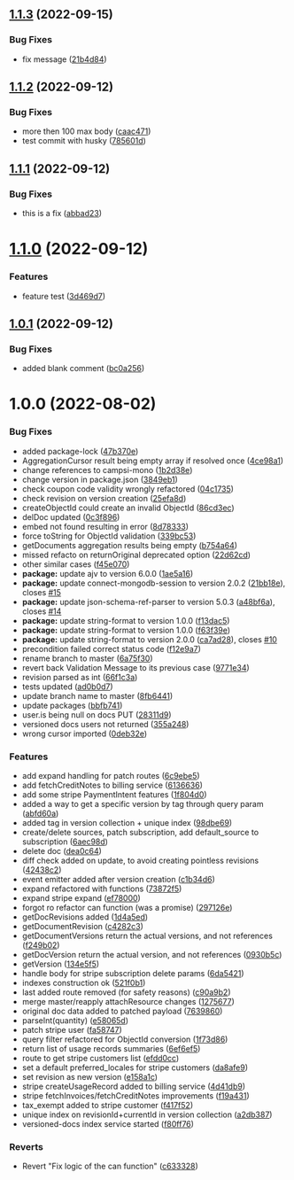 ## [1.1.3](https://github.com/campsi/campsi-mono-ci-test/compare/v1.1.2...v1.1.3) (2022-09-15)


### Bug Fixes

* fix message ([21b4d84](https://github.com/campsi/campsi-mono-ci-test/commit/21b4d849044e0e5aa11b0908b8dfc69bc86fde19))

## [1.1.2](https://github.com/campsi/campsi-mono-ci-test/compare/v1.1.1...v1.1.2) (2022-09-12)


### Bug Fixes

* more then 100 max body ([caac471](https://github.com/campsi/campsi-mono-ci-test/commit/caac471ad81b00433399c34b94022a5370c28982))
* test commit with husky ([785601d](https://github.com/campsi/campsi-mono-ci-test/commit/785601def0c63c24728a46efdb47b4aa8a3060db))

## [1.1.1](https://github.com/campsi/campsi-mono-ci-test/compare/v1.1.0...v1.1.1) (2022-09-12)


### Bug Fixes

* this is a fix ([abbad23](https://github.com/campsi/campsi-mono-ci-test/commit/abbad239dfdf509c4a55cf7595d207e6a6264887))

# [1.1.0](https://github.com/campsi/campsi-mono-ci-test/compare/v1.0.1...v1.1.0) (2022-09-12)


### Features

* feature test ([3d469d7](https://github.com/campsi/campsi-mono-ci-test/commit/3d469d786538cf9ed6cb4fb179a32a466bef6576))

## [1.0.1](https://github.com/campsi/campsi-mono-ci-test/compare/v1.0.0...v1.0.1) (2022-09-12)


### Bug Fixes

* added blank comment ([bc0a256](https://github.com/campsi/campsi-mono-ci-test/commit/bc0a2561931642b2704b385d4accd78eff6cd349))

# 1.0.0 (2022-08-02)


### Bug Fixes

* added package-lock ([47b370e](https://github.com/campsi/campsi-mono-ci-test/commit/47b370e93305e7e3ea0dbb8f03010dfddd36bf1d))
* AggregationCursor result being empty array if resolved once ([4ce98a1](https://github.com/campsi/campsi-mono-ci-test/commit/4ce98a167a0c7ec087d5678f51dc9f653c1869fe))
* change references to campsi-mono ([1b2d38e](https://github.com/campsi/campsi-mono-ci-test/commit/1b2d38e4d7f2a69a51444d3e6e28036b1c07fa7a))
* change version in package.json ([3849eb1](https://github.com/campsi/campsi-mono-ci-test/commit/3849eb1ce6906697dc6c7e42d7ecb70cf0c60200))
* check coupon code validity wrongly refactored ([04c1735](https://github.com/campsi/campsi-mono-ci-test/commit/04c1735a526a6c8093350237cf314a1889d6f98f))
* check revision on version creation ([25efa8d](https://github.com/campsi/campsi-mono-ci-test/commit/25efa8d89b576ac43e8484f1d4022d598840559d))
* createObjectId could create an invalid ObjectId ([86cd3ec](https://github.com/campsi/campsi-mono-ci-test/commit/86cd3ec91f4127460cf49eca7ecd5bc5a1e4fafb))
* delDoc updated ([0c3f896](https://github.com/campsi/campsi-mono-ci-test/commit/0c3f896e974183b3a0283b9461c9e4fa2f5bf29b))
* embed not found resulting in error ([8d78333](https://github.com/campsi/campsi-mono-ci-test/commit/8d78333526f5e830072528279251dc963f8d32c6))
* force toString for ObjectId validation ([339bc53](https://github.com/campsi/campsi-mono-ci-test/commit/339bc530908e8d9a7bb833f247e714555ccde67d))
* getDocuments aggregation results being empty ([b754a64](https://github.com/campsi/campsi-mono-ci-test/commit/b754a64a4bfad99b9b2005d04914bf96215e80e5))
* missed refacto on returnOriginal deprecated option ([22d62cd](https://github.com/campsi/campsi-mono-ci-test/commit/22d62cd0e26d6dfc09ea5c0e10175db466ebb3c1))
* other similar cases ([f45e070](https://github.com/campsi/campsi-mono-ci-test/commit/f45e070588ff2f8ff8162fb83fc7c2203d96cd05))
* **package:** update ajv to version 6.0.0 ([1ae5a16](https://github.com/campsi/campsi-mono-ci-test/commit/1ae5a16cf8895298b3da494c5abf22f87251319a))
* **package:** update connect-mongodb-session to version 2.0.2 ([21bb18e](https://github.com/campsi/campsi-mono-ci-test/commit/21bb18e8b41e0079b6e8084f81e553ecec11750e)), closes [#15](https://github.com/campsi/campsi-mono-ci-test/issues/15)
* **package:** update json-schema-ref-parser to version 5.0.3 ([a48bf6a](https://github.com/campsi/campsi-mono-ci-test/commit/a48bf6aef93ca3bffc4e5455fbc29c512531dc01)), closes [#14](https://github.com/campsi/campsi-mono-ci-test/issues/14)
* **package:** update string-format to version 1.0.0 ([f13dac5](https://github.com/campsi/campsi-mono-ci-test/commit/f13dac5858b4c62e9e1d9a02b7cb480ae7c9bf52))
* **package:** update string-format to version 1.0.0 ([f63f39e](https://github.com/campsi/campsi-mono-ci-test/commit/f63f39ecfc74de74b1c261f109b238e419664b42))
* **package:** update string-format to version 2.0.0 ([ca7ad28](https://github.com/campsi/campsi-mono-ci-test/commit/ca7ad281c08712462ee5a5cfa88225e7ddfab27e)), closes [#10](https://github.com/campsi/campsi-mono-ci-test/issues/10)
* precondition failed correct status code ([f12e9a7](https://github.com/campsi/campsi-mono-ci-test/commit/f12e9a7035b6b1526390ac321cd2a85b142977d2))
* rename branch to master ([6a75f30](https://github.com/campsi/campsi-mono-ci-test/commit/6a75f302d1360b2c3544ffb57805116be7461bd0))
* revert back Validation Message to its previous case ([9771e34](https://github.com/campsi/campsi-mono-ci-test/commit/9771e34d8646b99f2242827d53b89b47a1815bf8))
* revision parsed as int ([66f1c3a](https://github.com/campsi/campsi-mono-ci-test/commit/66f1c3a1993ed030dbe0c573757c6bc32ea333d5))
* tests updated ([ad0b0d7](https://github.com/campsi/campsi-mono-ci-test/commit/ad0b0d7f5bc45165fd1acbaddd50cd53aea6d388))
* update branch name to master ([8fb6441](https://github.com/campsi/campsi-mono-ci-test/commit/8fb6441fe801d405d907efd932031a0a9d475a9e))
* update packages ([bbfb741](https://github.com/campsi/campsi-mono-ci-test/commit/bbfb74194fc1652e974c94f7e20e42502504e057))
* user.is being null on docs PUT ([28311d9](https://github.com/campsi/campsi-mono-ci-test/commit/28311d92ec3495855b63ab8b89eb79dec3d9bf37))
* versioned docs users not returned ([355a248](https://github.com/campsi/campsi-mono-ci-test/commit/355a24823bae457a8085c78e9b960442fef40d53))
* wrong cursor imported ([0deb32e](https://github.com/campsi/campsi-mono-ci-test/commit/0deb32eda4101952ffa1f3fdd0aec0d2608441d3))


### Features

* add expand handling for patch routes ([6c9ebe5](https://github.com/campsi/campsi-mono-ci-test/commit/6c9ebe561f8216d133ca3f1a610958016bb84411))
* add fetchCreditNotes to billing service ([6136636](https://github.com/campsi/campsi-mono-ci-test/commit/6136636f588953dae3bea1513c06cca6307409c2))
* add some stripe PaymentIntent features ([1f804d0](https://github.com/campsi/campsi-mono-ci-test/commit/1f804d0d94cdb46a849e5f32a26c21da0619f1e9))
* added a way to get a specific version by tag through query param ([abfd60a](https://github.com/campsi/campsi-mono-ci-test/commit/abfd60ae887c733ab96512bd7a7b7e4d9cc169b6))
* added tag in version collection + unique index ([98dbe69](https://github.com/campsi/campsi-mono-ci-test/commit/98dbe693707a2735b97a1ec9928eea71a77432d6))
* create/delete sources, patch subscription, add default_source to subscription ([6aec98d](https://github.com/campsi/campsi-mono-ci-test/commit/6aec98d14958444711f520c61e3602b8ea305c5a))
* delete doc ([dea0c64](https://github.com/campsi/campsi-mono-ci-test/commit/dea0c646eb52867e40a26d5ecd0c7175155f5367))
* diff check added on update, to avoid creating pointless revisions ([42438c2](https://github.com/campsi/campsi-mono-ci-test/commit/42438c2b3ef53d5c82f730d196fae44794148f36))
* event emitter added after version creation ([c1b34d6](https://github.com/campsi/campsi-mono-ci-test/commit/c1b34d6b9c7fd0f90d21612d5bbad4528fce0e40))
* expand refactored with functions ([73872f5](https://github.com/campsi/campsi-mono-ci-test/commit/73872f59298e2de4ca60a8dfb4a061b7d9271149))
* expand stripe expand ([ef78000](https://github.com/campsi/campsi-mono-ci-test/commit/ef780002f9293e8510075a8a94279672447f781c))
* forgot ro refactor can function (was a promise) ([297126e](https://github.com/campsi/campsi-mono-ci-test/commit/297126e884236d7f387f07458a5579c67ee08ae8))
* getDocRevisions added ([1d4a5ed](https://github.com/campsi/campsi-mono-ci-test/commit/1d4a5ed3da3a28c01ea78e50e36485753c7e10ef))
* getDocumentRevision ([c4282c3](https://github.com/campsi/campsi-mono-ci-test/commit/c4282c3e078fb2b8aa19bbfd85b2d4d177f25a96))
* getDocumentVersions return the actual versions, and not references ([f249b02](https://github.com/campsi/campsi-mono-ci-test/commit/f249b024237d9f3374db0866547891108961b12e))
* getDocVersion return the actual version, and not references ([0930b5c](https://github.com/campsi/campsi-mono-ci-test/commit/0930b5c0182355fc05d9665a287a44ed12c13328))
* getVersion ([134e5f5](https://github.com/campsi/campsi-mono-ci-test/commit/134e5f5b0e1c6ed0030f9c991b6f29ad451769f2))
* handle body for stripe subscription delete params ([6da5421](https://github.com/campsi/campsi-mono-ci-test/commit/6da542129616b4c4b09cfedc920699a0d51847b4))
* indexes construction ok ([521f0b1](https://github.com/campsi/campsi-mono-ci-test/commit/521f0b12b608885ec979f6050bd1d1c7bfced138))
* last added route removed (for safety reasons) ([c90a9b2](https://github.com/campsi/campsi-mono-ci-test/commit/c90a9b2f71990ad581cf32e627565696721d1e49))
* merge master/reapply attachResource changes ([1275677](https://github.com/campsi/campsi-mono-ci-test/commit/1275677a930c9b77645e67aa3e9215cd26a41d98))
* original doc data added to patched payload ([7639860](https://github.com/campsi/campsi-mono-ci-test/commit/7639860baf36f9e69dd9c0486531644940826eac))
* parseInt(quantity) ([e58065d](https://github.com/campsi/campsi-mono-ci-test/commit/e58065d0fe6032f339f3b415f207e00571a60bfe))
* patch stripe user ([fa58747](https://github.com/campsi/campsi-mono-ci-test/commit/fa5874783492aef175f30cd01d56e90142b906d2))
* query filter refactored for ObjectId conversion ([1f73d86](https://github.com/campsi/campsi-mono-ci-test/commit/1f73d86e4de3c3d51067f328fd5d156d1b2684d0))
* return list of usage records summaries ([6ef6ef5](https://github.com/campsi/campsi-mono-ci-test/commit/6ef6ef5605830c07eff39926232969e187fe271a))
* route to get stripe customers list ([efdd0cc](https://github.com/campsi/campsi-mono-ci-test/commit/efdd0ccc63765a67d8fa6bf47fe0f683e4005768))
* set a default preferred_locales for stripe customers ([da8afe9](https://github.com/campsi/campsi-mono-ci-test/commit/da8afe99c8bad0e59753db277c9bd6286e8f8791))
* set revision as new version ([e158a1c](https://github.com/campsi/campsi-mono-ci-test/commit/e158a1ce7517611b5a85bb766656ee2ceb4de9be))
* stripe createUsageRecord added to billing service ([4d41db9](https://github.com/campsi/campsi-mono-ci-test/commit/4d41db9bef60626131654717a37ab7b9c9a9a189))
* stripe fetchInvoices/fetchCreditNotes improvements ([f19a431](https://github.com/campsi/campsi-mono-ci-test/commit/f19a4311311696e49a35486edb9d661fa6c199d3))
* tax_exempt added to stripe customer ([f417f52](https://github.com/campsi/campsi-mono-ci-test/commit/f417f52459940788e3cfb1445b7bfe9366b8af84))
* unique index on revisionId+currentId in version collection ([a2db387](https://github.com/campsi/campsi-mono-ci-test/commit/a2db3873c19632a8e2f052397cedeb18e46f5aa5))
* versioned-docs index service started ([f80ff76](https://github.com/campsi/campsi-mono-ci-test/commit/f80ff76df5851f052487d397fa72ae7e69e42b0e))


### Reverts

* Revert "Fix logic of the can function" ([c633328](https://github.com/campsi/campsi-mono-ci-test/commit/c6333284eac6fe9d1f01c2085289a60c5fcbae10))
